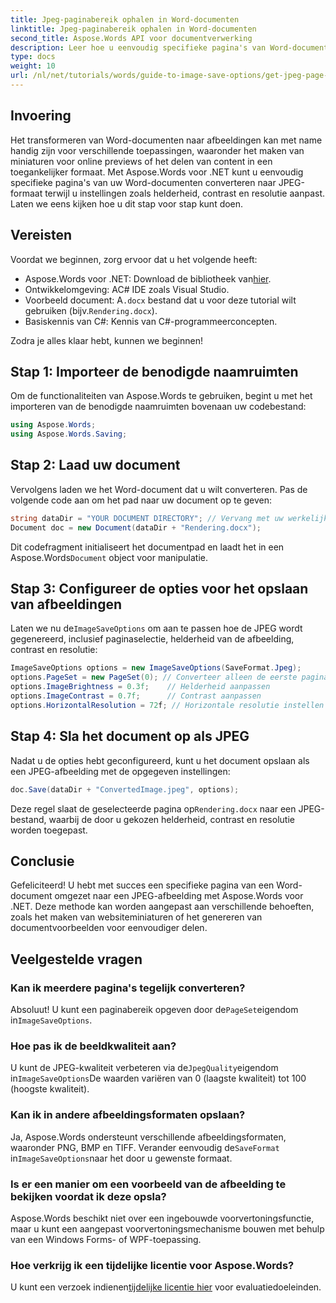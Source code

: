 ```yaml
---
title: Jpeg-paginabereik ophalen in Word-documenten
linktitle: Jpeg-paginabereik ophalen in Word-documenten
second_title: Aspose.Words API voor documentverwerking
description: Leer hoe u eenvoudig specifieke pagina's van Word-documenten kunt converteren naar JPEG-afbeeldingen met Aspose.Words voor .NET. Deze uitgebreide gids behandelt alles van het laden van uw document en het configureren van afbeeldingsinstellingen tot het opslaan als JPEG.
type: docs
weight: 10
url: /nl/net/tutorials/words/guide-to-image-save-options/get-jpeg-page-range-word-document/
---
```

## Invoering

Het transformeren van Word-documenten naar afbeeldingen kan met name handig zijn voor verschillende toepassingen, waaronder het maken van miniaturen voor online previews of het delen van content in een toegankelijker formaat. Met Aspose.Words voor .NET kunt u eenvoudig specifieke pagina's van uw Word-documenten converteren naar JPEG-formaat terwijl u instellingen zoals helderheid, contrast en resolutie aanpast. Laten we eens kijken hoe u dit stap voor stap kunt doen.

## Vereisten

Voordat we beginnen, zorg ervoor dat u het volgende heeft:

-  Aspose.Words voor .NET: Download de bibliotheek van[hier](https://releases.aspose.com/words/net/).
- Ontwikkelomgeving: AC# IDE zoals Visual Studio.
-  Voorbeeld document: A`.docx` bestand dat u voor deze tutorial wilt gebruiken (bijv.`Rendering.docx`).
- Basiskennis van C#: Kennis van C#-programmeerconcepten.

Zodra je alles klaar hebt, kunnen we beginnen!

## Stap 1: Importeer de benodigde naamruimten

Om de functionaliteiten van Aspose.Words te gebruiken, begint u met het importeren van de benodigde naamruimten bovenaan uw codebestand:

```csharp
using Aspose.Words;
using Aspose.Words.Saving;
```

## Stap 2: Laad uw document

Vervolgens laden we het Word-document dat u wilt converteren. Pas de volgende code aan om het pad naar uw document op te geven:

```csharp
string dataDir = "YOUR DOCUMENT DIRECTORY"; // Vervang met uw werkelijke directorypad
Document doc = new Document(dataDir + "Rendering.docx");
```

Dit codefragment initialiseert het documentpad en laadt het in een Aspose.Words`Document` object voor manipulatie.

## Stap 3: Configureer de opties voor het opslaan van afbeeldingen

 Laten we nu de`ImageSaveOptions` om aan te passen hoe de JPEG wordt gegenereerd, inclusief paginaselectie, helderheid van de afbeelding, contrast en resolutie:

```csharp
ImageSaveOptions options = new ImageSaveOptions(SaveFormat.Jpeg);
options.PageSet = new PageSet(0); // Converteer alleen de eerste pagina
options.ImageBrightness = 0.3f;    // Helderheid aanpassen
options.ImageContrast = 0.7f;      // Contrast aanpassen
options.HorizontalResolution = 72f; // Horizontale resolutie instellen
```

## Stap 4: Sla het document op als JPEG

Nadat u de opties hebt geconfigureerd, kunt u het document opslaan als een JPEG-afbeelding met de opgegeven instellingen:

```csharp
doc.Save(dataDir + "ConvertedImage.jpeg", options);
```

 Deze regel slaat de geselecteerde pagina op`Rendering.docx` naar een JPEG-bestand, waarbij de door u gekozen helderheid, contrast en resolutie worden toegepast.

## Conclusie

Gefeliciteerd! U hebt met succes een specifieke pagina van een Word-document omgezet naar een JPEG-afbeelding met Aspose.Words voor .NET. Deze methode kan worden aangepast aan verschillende behoeften, zoals het maken van websiteminiaturen of het genereren van documentvoorbeelden voor eenvoudiger delen.

## Veelgestelde vragen

### Kan ik meerdere pagina's tegelijk converteren?  
 Absoluut! U kunt een paginabereik opgeven door de`PageSet`eigendom in`ImageSaveOptions`.

### Hoe pas ik de beeldkwaliteit aan?  
 U kunt de JPEG-kwaliteit verbeteren via de`JpegQuality`eigendom in`ImageSaveOptions`De waarden variëren van 0 (laagste kwaliteit) tot 100 (hoogste kwaliteit).

### Kan ik in andere afbeeldingsformaten opslaan?  
 Ja, Aspose.Words ondersteunt verschillende afbeeldingsformaten, waaronder PNG, BMP en TIFF. Verander eenvoudig de`SaveFormat` in`ImageSaveOptions`naar het door u gewenste formaat.

### Is er een manier om een voorbeeld van de afbeelding te bekijken voordat ik deze opsla?  
Aspose.Words beschikt niet over een ingebouwde voorvertoningsfunctie, maar u kunt een aangepast voorvertoningsmechanisme bouwen met behulp van een Windows Forms- of WPF-toepassing.

### Hoe verkrijg ik een tijdelijke licentie voor Aspose.Words?  
 U kunt een verzoek indienen[tijdelijke licentie hier](https://purchase.aspose.com/temporary-license/) voor evaluatiedoeleinden.